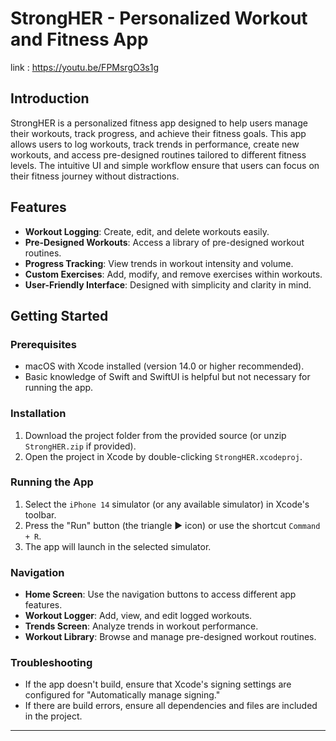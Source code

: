 # StrongHER - Personalized Workout and Fitness App
link : https://youtu.be/FPMsrgO3s1g
## Introduction

StrongHER is a personalized fitness app designed to help users manage their workouts, track progress, and achieve their fitness goals. This app allows users to log workouts, track trends in performance, create new workouts, and access pre-designed routines tailored to different fitness levels. The intuitive UI and simple workflow ensure that users can focus on their fitness journey without distractions.

## Features
- **Workout Logging**: Create, edit, and delete workouts easily.
- **Pre-Designed Workouts**: Access a library of pre-designed workout routines.
- **Progress Tracking**: View trends in workout intensity and volume.
- **Custom Exercises**: Add, modify, and remove exercises within workouts.
- **User-Friendly Interface**: Designed with simplicity and clarity in mind.

## Getting Started

### Prerequisites
- macOS with Xcode installed (version 14.0 or higher recommended).
- Basic knowledge of Swift and SwiftUI is helpful but not necessary for running the app.

### Installation
1. Download the project folder from the provided source (or unzip `StrongHER.zip` if provided).
2. Open the project in Xcode by double-clicking `StrongHER.xcodeproj`.

### Running the App
1. Select the `iPhone 14` simulator (or any available simulator) in Xcode's toolbar.
2. Press the "Run" button (the triangle ▶️ icon) or use the shortcut `Command + R`.
3. The app will launch in the selected simulator.

### Navigation
- **Home Screen**: Use the navigation buttons to access different app features.
- **Workout Logger**: Add, view, and edit logged workouts.
- **Trends Screen**: Analyze trends in workout performance.
- **Workout Library**: Browse and manage pre-designed workout routines.

### Troubleshooting
- If the app doesn't build, ensure that Xcode's signing settings are configured for "Automatically manage signing."
- If there are build errors, ensure all dependencies and files are included in the project.

---